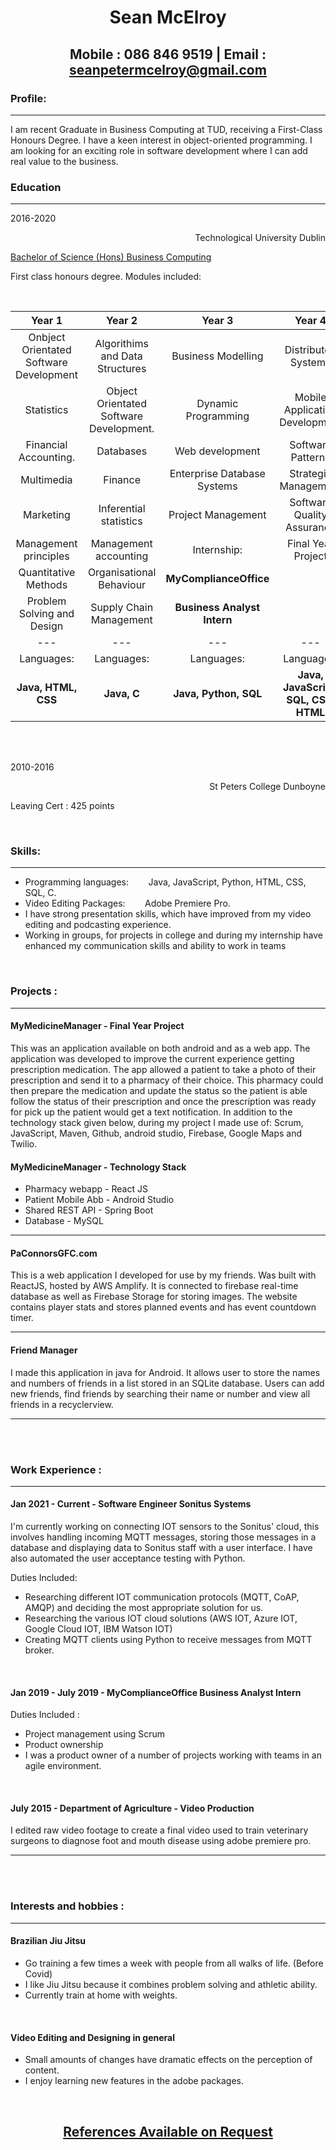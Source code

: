 # <p align="center"> Sean McElroy </p>

## <p align="center"> Mobile : 086 846 9519 | Email : seanpetermcelroy@gmail.com</p>

### Profile:

---

I am recent Graduate in Business Computing at TUD, receiving a First-Class Honours Degree. I have a keen interest in object-oriented programming. I am looking for an exciting role in software development where I can add real value to the business.

### Education

---

2016-2020 <p align="right">Technological University Dublin</p>

[Bachelor of Science (Hons) Business Computing](https://www.tudublin.ie/study/undergraduate/courses/business-computing-tu914/)

First class honours degree. Modules included:

<br />

|                 Year 1                  |                 Year 2                  |           Year 3            |                Year 4                |
| :-------------------------------------: | :-------------------------------------: | :-------------------------: | :----------------------------------: |
| Onbject Orientated Software Development |     Algorithims and Data Structures     |     Business Modelling      |         Distributed Systems          |
|               Statistics                | Object Orientated Software Development. |     Dynamic Programming     |    Mobile Application Development    |
|          Financial Accounting.          |                Databases                |       Web development       |          Software Patterns           |
|               Multimedia                |                 Finance                 | Enterprise Database Systems |         Strategic Management         |
|                Marketing                |         Inferential statistics          |     Project Management      |      Software Quality Assurance      |
|          Management principles          |          Management accounting          |         Internship:         |          Final Year Project          |
|          Quantitative Methods           |        Organisational Behaviour         |   **MyComplianceOffice**    |                                      |
|       Problem Solving and Design        |         Supply Chain Management         | **Business Analyst Intern** |                                      |
|                   ---                   |                   ---                   |             ---             |                 ---                  |
|               Languages:                |               Languages:                |         Languages:          |              Languages:              |
|           **Java, HTML, CSS**           |               **Java, C**               |    **Java, Python, SQL**    | **Java, JavaScript, SQL, CSS, HTML** |

<br />
<br />

2010-2016 <p align="right">St Peters College Dunboyne</p>
Leaving Cert : 425 points

<br />

### Skills:

---

- Programming languages: &nbsp;&nbsp;&nbsp;&nbsp;&nbsp;&nbsp; Java, JavaScript, Python, HTML, CSS, SQL, C.
- Video Editing Packages: &nbsp;&nbsp;&nbsp;&nbsp;&nbsp;&nbsp; Adobe Premiere Pro.
- I have strong presentation skills, which have improved from my video editing and podcasting experience.
- Working in groups, for projects in college and during my internship have enhanced my communication skills and ability to work in teams

<br/>

### Projects :

---

#### **MyMedicineManager - Final Year Project**

This was an application available on both android and as a web app.
The application was developed to improve the current experience getting prescription medication.
The app allowed a patient to take a photo of their prescription and send it to a pharmacy of their choice. This pharmacy could then prepare the medication and update the status so the patient is able follow the status of their prescription and once the prescription was ready for pick up the patient would get a text notification. In addition to the technology stack given below, during my project I made use of: Scrum, JavaScript, Maven, Github, android studio, Firebase, Google Maps and Twilio.

#### **MyMedicineManager - Technology Stack**

- Pharmacy webapp - React JS
- Patient Mobile Abb - Android Studio
- Shared REST API - Spring Boot
- Database - MySQL

---

#### **PaConnorsGFC.com**

This is a web application I developed for use by my friends. Was built with ReactJS, hosted by AWS Amplify. It is connected to firebase real-time database as well as Firebase Storage for storing images. The website contains player stats and stores planned events and has event countdown timer.

---

#### **Friend Manager**

I made this application in java for Android.
It allows user to store the names and numbers of friends in a list stored in an SQLite database.
Users can add new friends, find friends by searching their name or number and view all friends in a recyclerview.

---

<br />
<br />

### Work Experience :

---

#### **Jan 2021 - Current - Software Engineer Sonitus Systems**

I'm currently working on connecting IOT sensors to the Sonitus' cloud, this involves handling incoming MQTT messages, storing those messages in a database and displaying data to Sonitus staff with a user interface. I have also automated the user acceptance testing with Python.

Duties Included:

- Researching different IOT communication protocols (MQTT, CoAP, AMQP) and deciding the most appropriate solution for us.
- Researching the various IOT cloud solutions (AWS IOT, Azure IOT, Google Cloud IOT, IBM Watson IOT)
- Creating MQTT clients using Python to receive messages from MQTT broker.

<br/>

#### **Jan 2019 - July 2019 - MyComplianceOffice Business Analyst Intern**

Duties Included :

- Project management using Scrum
- Product ownership
- I was a product owner of a number of projects working with teams in an agile environment.

<br/>

#### **July 2015 - Department of Agriculture - Video Production**

I edited raw video footage to create a final video used to train veterinary surgeons to diagnose foot and mouth disease using adobe premiere pro.

---

<br/>
<br />

### Interests and hobbies :

---

#### **Brazilian Jiu Jitsu**

- Go training a few times a week with people from all walks of life. (Before Covid)
- I like Jiu Jitsu because it combines problem solving and athletic ability.
- Currently train at home with weights.

<br />

#### Video Editing and Designing in general

- Small amounts of changes have dramatic effects on the perception of content.
- I enjoy learning new features in the adobe packages.

<br/>

## <ins><p align="center">References Available on Request</p></ins>
